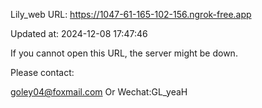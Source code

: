 Lily_web URL: https://1047-61-165-102-156.ngrok-free.app

Updated at: 2024-12-08 17:47:46

If you cannot open this URL, the server might be down.

Please contact: 

goley04@foxmail.com Or Wechat:GL_yeaH
